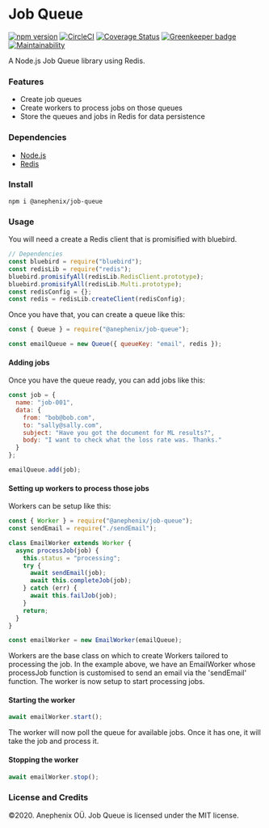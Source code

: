 # Job Queue

[![npm version](https://badge.fury.io/js/%40anephenix%2Fjob-queue.svg)](https://badge.fury.io/js/%40anephenix%2Fjob-queue) [![CircleCI](https://circleci.com/gh/anephenix/job-queue.svg?style=shield)](https://circleci.com/gh/anephenix/job-queue)
[![Coverage Status](https://coveralls.io/repos/github/anephenix/job-queue/badge.svg?branch=master)](https://coveralls.io/github/anephenix/job-queue?branch=master) [![Greenkeeper badge](https://badges.greenkeeper.io/anephenix/job-queue.svg)](https://greenkeeper.io/) [![Maintainability](https://api.codeclimate.com/v1/badges/8549f1da9906b66d02ea/maintainability)](https://codeclimate.com/github/anephenix/job-queue/maintainability)

A Node.js Job Queue library using Redis.

### Features

- Create job queues
- Create workers to process jobs on those queues
- Store the queues and jobs in Redis for data persistence

### Dependencies

- [Node.js](https://nodejs.org)
- [Redis](https://redis.io)

### Install

```shell
npm i @anephenix/job-queue
```

### Usage

You will need a create a Redis client that is promisified with bluebird.

```javascript
// Dependencies
const bluebird = require("bluebird");
const redisLib = require("redis");
bluebird.promisifyAll(redisLib.RedisClient.prototype);
bluebird.promisifyAll(redisLib.Multi.prototype);
const redisConfig = {};
const redis = redisLib.createClient(redisConfig);
```

Once you have that, you can create a queue like this:

```javascript
const { Queue } = require("@anephenix/job-queue");

const emailQueue = new Queue({ queueKey: "email", redis });
```

#### Adding jobs

Once you have the queue ready, you can add jobs like this:

```javascript
const job = {
  name: "job-001",
  data: {
    from: "bob@bob.com",
    to: "sally@sally.com",
    subject: "Have you got the document for ML results?",
    body: "I want to check what the loss rate was. Thanks."
  }
};

emailQueue.add(job);
```

#### Setting up workers to process those jobs

Workers can be setup like this:

```javascript
const { Worker } = require("@anephenix/job-queue");
const sendEmail = require("./sendEmail");

class EmailWorker extends Worker {
  async processJob(job) {
    this.status = "processing";
    try {
      await sendEmail(job);
      await this.completeJob(job);
    } catch (err) {
      await this.failJob(job);
    }
    return;
  }
}

const emailWorker = new EmailWorker(emailQueue);
```

Workers are the base class on which to create Workers tailored to processing
the job. In the example above, we have an EmailWorker whose processJob
function is customised to send an email via the 'sendEmail' function. The
worker is now setup to start processing jobs.

#### Starting the worker

```javascript
await emailWorker.start();
```

The worker will now poll the queue for available jobs. Once it has one, it
will take the job and process it.

#### Stopping the worker

```javascript
await emailWorker.stop();
```

### License and Credits

&copy;2020. Anephenix OÜ. Job Queue is licensed under the MIT license.
